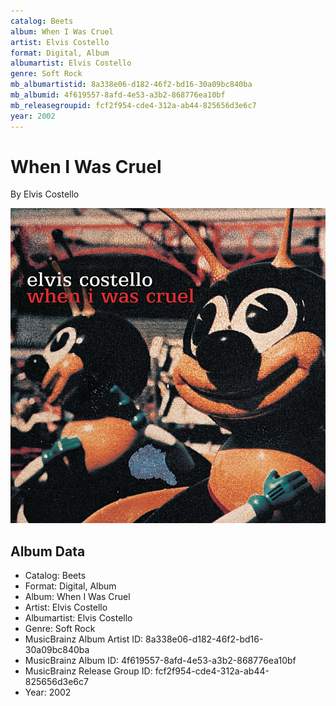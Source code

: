 ```yaml
---
catalog: Beets
album: When I Was Cruel
artist: Elvis Costello
format: Digital, Album
albumartist: Elvis Costello
genre: Soft Rock
mb_albumartistid: 8a338e06-d182-46f2-bd16-30a09bc840ba
mb_albumid: 4f619557-8afd-4e53-a3b2-868776ea10bf
mb_releasegroupid: fcf2f954-cde4-312a-ab44-825656d3e6c7
year: 2002
---
```


# When I Was Cruel

By Elvis Costello

![](../../assets/beetscovers/Elvis_Costello-When_I_Was_Cruel.jpg)

## Album Data

- Catalog: Beets
- Format: Digital, Album
- Album: When I Was Cruel
- Artist: Elvis Costello
- Albumartist: Elvis Costello
- Genre: Soft Rock
- MusicBrainz Album Artist ID: 8a338e06-d182-46f2-bd16-30a09bc840ba
- MusicBrainz Album ID: 4f619557-8afd-4e53-a3b2-868776ea10bf
- MusicBrainz Release Group ID: fcf2f954-cde4-312a-ab44-825656d3e6c7
- Year: 2002

